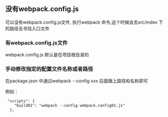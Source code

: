 ## 没有webpack.config.js

可以没有webpack.config.js文件, 执行webpack 命令,这个时候会去src/index 下的路径去寻找入口文件

### 有webpack.config.js文件

webpack.config.js 默认是在项目根目录的

### 手动修改指定的配置文件名称或者路径

在package.json 中通过webpack --config xxx 后面跟上路径和名称即可

例如：
```
 "scripts": {
    "build01": "webpack --config webpack.config01.js"
  },
```